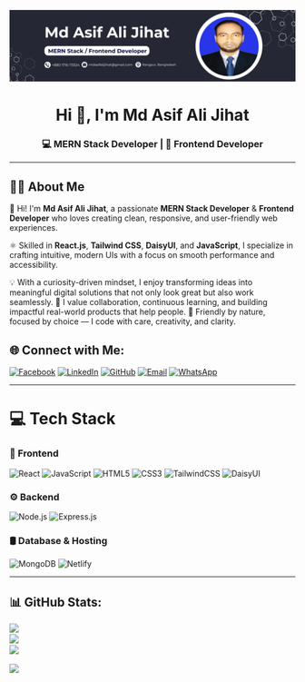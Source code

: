 <p align="center">
<img src="https://github.com/mdasifalijihat/mdasifalijihat/blob/main/1755924211088.jpg">
</p>
<h1 align="center">Hi 👋, I'm Md Asif Ali Jihat</h1>
<h3 align="center">💻 MERN Stack Developer | 🎨 Frontend Developer</h3>

--- 

## 🧑‍💻 About Me
👋 Hi! I'm **Md Asif Ali Jihat**, a passionate **MERN Stack Developer** & **Frontend Developer** who loves creating clean, responsive, and user-friendly web experiences.  

⚛️ Skilled in **React.js**, **Tailwind CSS**, **DaisyUI**, and **JavaScript**, I specialize in crafting intuitive, modern UIs with a focus on smooth performance and accessibility.  

💡 With a curiosity-driven mindset, I enjoy transforming ideas into meaningful digital solutions that not only look great but also work seamlessly.
🤝 I value collaboration, continuous learning, and building impactful real-world products that help people.
🌟 Friendly by nature, focused by choice — I code with care, creativity, and clarity.  

## 🌐 Connect with Me:
[![Facebook](https://img.shields.io/badge/Facebook-%231877F2.svg?style=for-the-badge&logo=Facebook&logoColor=white)](https://facebook.com/mdasifalijihat9) 
[![LinkedIn](https://img.shields.io/badge/LinkedIn-%230077B5.svg?style=for-the-badge&logo=linkedin&logoColor=white)](https://linkedin.com/in/md-asif-ali-jihat-976281217/) 
[![GitHub](https://img.shields.io/badge/GitHub-100000?style=for-the-badge&logo=github&logoColor=white)](https://github.com/mdasifalijihat)
[![Email](https://img.shields.io/badge/Email-D14836?style=for-the-badge&logo=gmail&logoColor=white)](mailto:mdasifalijihat@gmail.com)
[![WhatsApp](https://img.shields.io/badge/WhatsApp-25D366?style=for-the-badge&logo=whatsapp&logoColor=white)](https://wa.me/8801716673324)


---

# 💻 Tech Stack  

### 🚀 Frontend  
![React](https://img.shields.io/badge/React-20232A?style=for-the-badge&logo=react&logoColor=61DAFB)  ![JavaScript](https://img.shields.io/badge/javascript-%23323330.svg?style=for-the-badge&logo=javascript&logoColor=%23F7DF1E)  ![HTML5](https://img.shields.io/badge/HTML5-E34F26?style=for-the-badge&logo=html5&logoColor=white)  ![CSS3](https://img.shields.io/badge/CSS3-1572B6?style=for-the-badge&logo=css3&logoColor=white)  ![TailwindCSS](https://img.shields.io/badge/tailwindcss-%2338B2AC.svg?style=for-the-badge&logo=tailwind-css&logoColor=white)  ![DaisyUI](https://img.shields.io/badge/daisyui-5A0EF8?style=for-the-badge&logo=daisyui&logoColor=white)  

### ⚙️ Backend  
![Node.js](https://img.shields.io/badge/Node.js-339933?style=for-the-badge&logo=nodedotjs&logoColor=white)  ![Express.js](https://img.shields.io/badge/Express.js-000000?style=for-the-badge&logo=express&logoColor=white)  

### 🛢 Database & Hosting  
![MongoDB](https://img.shields.io/badge/MongoDB-%234ea94b.svg?style=for-the-badge&logo=mongodb&logoColor=white)  ![Netlify](https://img.shields.io/badge/netlify-%23000000.svg?style=for-the-badge&logo=netlify&logoColor=#00C7B7)  

---


## 📊 GitHub Stats:
![](https://github-readme-stats.vercel.app/api?username=mdasifalijihat&theme=slateorange&hide_border=true&include_all_commits=true&count_private=false)<br/>
![](https://nirzak-streak-stats.vercel.app/?user=mdasifalijihat&theme=slateorange&hide_border=true)<br/>
![](https://github-readme-stats.vercel.app/api/top-langs/?username=mdasifalijihat&theme=slateorange&hide_border=true&layout=compact)


[![](https://visitcount.itsvg.in/api?id=mdasifalijihat&icon=0&color=0)](https://visitcount.itsvg.in)

<!-- Created with ❤️ by Md Asif Ali Jihat -->









